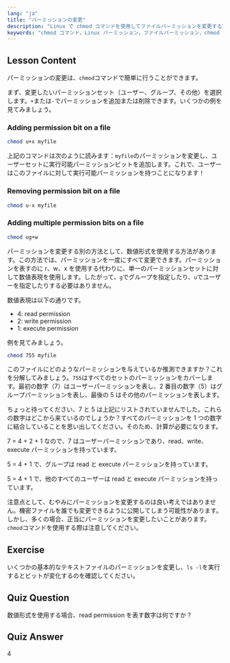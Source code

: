 ```yaml
---
lang: "ja"
title: "パーミッションの変更"
description: "Linux で chmod コマンドを使用してファイルパーミッションを変更する方法を学びます。安全なファイル管理のために、シンボリックモードと数値モードを理解しましょう。今すぐ学習を始めましょう！"
keywords: "chmod コマンド，Linux パーミッション，ファイルパーミッション，chmod チュートリアル，Linux セキュリティ，初心者 Linux, Linux ガイド，chmod 数値"
---
```


## Lesson Content

パーミッションの変更は、`chmod`コマンドで簡単に行うことができます。

まず、変更したいパーミッションセット（ユーザー、グループ、その他）を選択します。`+`または`-`でパーミッションを追加または削除できます。いくつかの例を見てみましょう。

### Adding permission bit on a file

```bash
chmod u+x myfile
```

上記のコマンドは次のように読みます：`myfile`のパーミッションを変更し、ユーザーセットに実行可能パーミッションビットを追加します。これで、ユーザーはこのファイルに対して実行可能パーミッションを持つことになります！

### Removing permission bit on a file

```bash
chmod u-x myfile
```

### Adding multiple permission bits on a file

```bash
chmod ug+w
```

パーミッションを変更する別の方法として、数値形式を使用する方法があります。この方法では、パーミッションを一度にすべて変更できます。パーミッションを表すのに r、w、x を使用する代わりに、単一のパーミッションセットに対して数値表現を使用します。したがって、`g`でグループを指定したり、`u`でユーザーを指定したりする必要はありません。

数値表現は以下の通りです。

- 4: read permission
- 2: write permission
- 1: execute permission

例を見てみましょう。

```bash
chmod 755 myfile
```

このファイルにどのようなパーミッションを与えているか推測できますか？これを分解してみましょう。`755`はすべてのセットのパーミッションをカバーします。最初の数字（7）はユーザーパーミッションを表し、2 番目の数字（5）はグループパーミッションを表し、最後の 5 はその他のパーミッションを表します。

ちょっと待ってください、7 と 5 は上記にリストされていませんでした。これらの数字はどこから来ているのでしょうか？すべてのパーミッションを 1 つの数字に結合していることを思い出してください。そのため、計算が必要になります。

7 = 4 + 2 + 1 なので、7 はユーザーパーミッションであり、read、write、execute パーミッションを持っています。

5 = 4 + 1 で、グループは read と execute パーミッションを持っています。

5 = 4 + 1 で、他のすべてのユーザーは read と execute パーミッションを持っています。

注意点として、むやみにパーミッションを変更するのは良い考えではありません。機密ファイルを誰でも変更できるように公開してしまう可能性があります。しかし、多くの場合、正当にパーミッションを変更したいことがあります。`chmod`コマンドを使用する際は注意してください。

## Exercise

いくつかの基本的なテキストファイルのパーミッションを変更し、`ls -l`を実行するとビットが変化するのを確認してください。

## Quiz Question

数値形式を使用する場合、read permission を表す数字は何ですか？

## Quiz Answer

4
